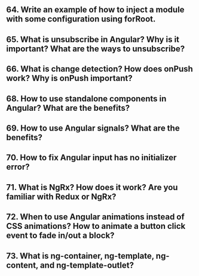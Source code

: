 ## 64. Write an example of how to inject a module with some configuration using forRoot.
## 65. What is unsubscribe in Angular? Why is it important? What are the ways to unsubscribe?
## 66. What is change detection? How does onPush work? Why is onPush important?
## 68. How to use standalone components in Angular? What are the benefits?
## 69. How to use Angular signals? What are the benefits?
## 70. How to fix Angular input has no initializer error?
## 71. What is NgRx? How does it work? Are you familiar with Redux or NgRx?
## 72. When to use Angular animations instead of CSS animations? How to animate a button click event to fade in/out a block?
## 73. What is ng-container, ng-template, ng-content, and ng-template-outlet?